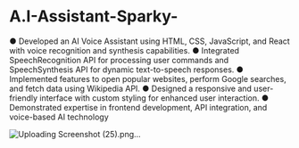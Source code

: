 # A.I-Assistant-Sparky-
●	Developed an AI Voice Assistant using HTML, CSS, JavaScript, and React with voice recognition and synthesis capabilities.
●	Integrated SpeechRecognition API for processing user commands and SpeechSynthesis API for dynamic text-to-speech responses.
●	Implemented features to open popular websites, perform Google searches, and fetch data using Wikipedia API.
●	Designed a responsive and user-friendly interface with custom styling for enhanced user interaction.
●	Demonstrated expertise in frontend development, API integration, and voice-based AI technology


![Uploading Screenshot (25).png…]()
